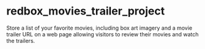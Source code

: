 # redbox_movies_trailer_project
Store a list of your favorite movies, including box art imagery and a movie trailer URL on a web page allowing visitors to review their movies and watch the trailers.
